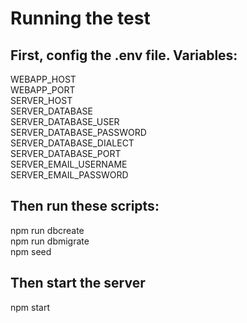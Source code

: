 # Running the test
## First, config the .env file. Variables:
WEBAPP_HOST\
WEBAPP_PORT\
SERVER_HOST\
SERVER_DATABASE\
SERVER_DATABASE_USER\
SERVER_DATABASE_PASSWORD\
SERVER_DATABASE_DIALECT\
SERVER_DATABASE_PORT\
SERVER_EMAIL_USERNAME\
SERVER_EMAIL_PASSWORD

## Then run these scripts:
npm run dbcreate\
npm run dbmigrate\
npm seed

## Then start the server
npm start